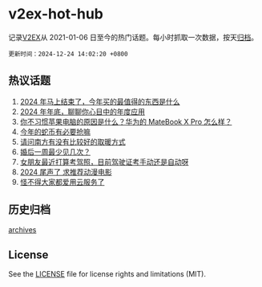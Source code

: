 # v2ex-hot-hub

 记录[V2EX](https://www.v2ex.com/)从 2021-01-06 日至今的热门话题。每小时抓取一次数据，按天[归档](archives)。

`更新时间：2024-12-24 14:02:20 +0800`

## 热议话题

1. [2024 年马上结束了，今年买的最值得的东西是什么](https://www.v2ex.com/t/1099646)
1. [2024 年年底，聊聊你心目中的年度应用](https://www.v2ex.com/t/1099802)
1. [你不习惯苹果电脑的原因是什么？华为的 MateBook X Pro 怎么样？](https://www.v2ex.com/t/1099806)
1. [今年的蛇币有必要抢嘛](https://www.v2ex.com/t/1099804)
1. [请问南方有没有比较好的取暖方式](https://www.v2ex.com/t/1099833)
1. [婚后一周最少见几次？](https://www.v2ex.com/t/1099686)
1. [女朋友最近打算考驾照，目前驾驶证考手动还是自动呀](https://www.v2ex.com/t/1099832)
1. [2024 尾声了 求推荐动漫电影](https://www.v2ex.com/t/1099813)
1. [怪不得大家都爱用云服务了](https://www.v2ex.com/t/1099815)

## 历史归档

[archives](archives)

## License

See the [LICENSE](LICENSE) file for license rights and limitations (MIT).
